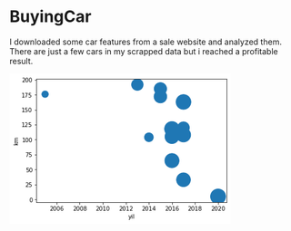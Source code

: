 # BuyingCar

I downloaded some car features from a sale website and analyzed them. There are just a few cars in my scrapped data but i reached a profitable result.

![cheapest passat](https://github.com/ksknysn/BuyingCar/blob/main/passat.png)
